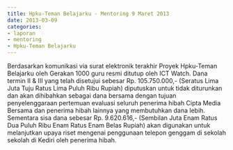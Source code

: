 ```yaml
---
title: Hpku-Teman Belajarku - Mentoring 9 Maret 2013
date: 2013-03-09
categories:
- laporan
- mentoring
- Hpku-Teman Belajarku
---
```


Berdasarkan komunikasi via surat elektronik terakhir Proyek Hpku-Teman Belajarku oleh Gerakan 1000 guru resmi ditutup oleh ICT Watch. Dana termin II & III yang telah disetujui sebesar Rp. 105.750.000,- (Seratus Lima Juta Tuju Ratus Lima Puluh Ribu Rupiah) diputuskan untuk tidak diturunkan dan akan dihibahkan sebagai dana bersama dengan tujuan penyelenggaraan pertemuan evaluasi seluruh penerima hibah Cipta Media Bersama dan penerima hibah lainnya yang membutuhkan dana lebih. Sementara sisa dana sebesar Rp. 9.620.616,- (Sembilan Juta Enam Ratus Dua Puluh Ribu Enam Ratus Enam Belas Rupiah) akan digunakan untuk melanjutkan upaya riset mengenai penggunaan telepon genggam di sekolah sekolah di Kediri oleh penerima hibah.
